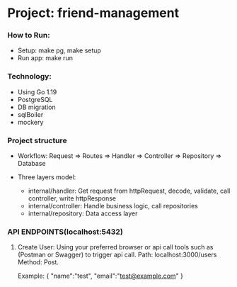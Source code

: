 # **Project: friend-management**
### How to Run:
- Setup: make pg, make setup
- Run app: make run

### **Technology**:
- Using Go 1.19
- PostgreSQL
- DB migration
- sqlBoiler
- mockery

### Project structure
- Workflow: Request => Routes => Handler => Controller => Repository => Database

- Three layers model:
    + internal/handler: Get request from httpRequest, decode, validate, call controller, write httpResponse
    + internal/controller: Handle business logic, call repositories
    + internal/repository: Data access layer

### API ENDPOINTS(localhost:5432)
1. Create User:
   Using your preferred browser or api call tools such as (Postman or Swagger) to trigger api call.
   Path: localhost:3000/users
   Method: Post.

    Example:
   {
        "name":"test",
        "email":"test@example.com"
   }
